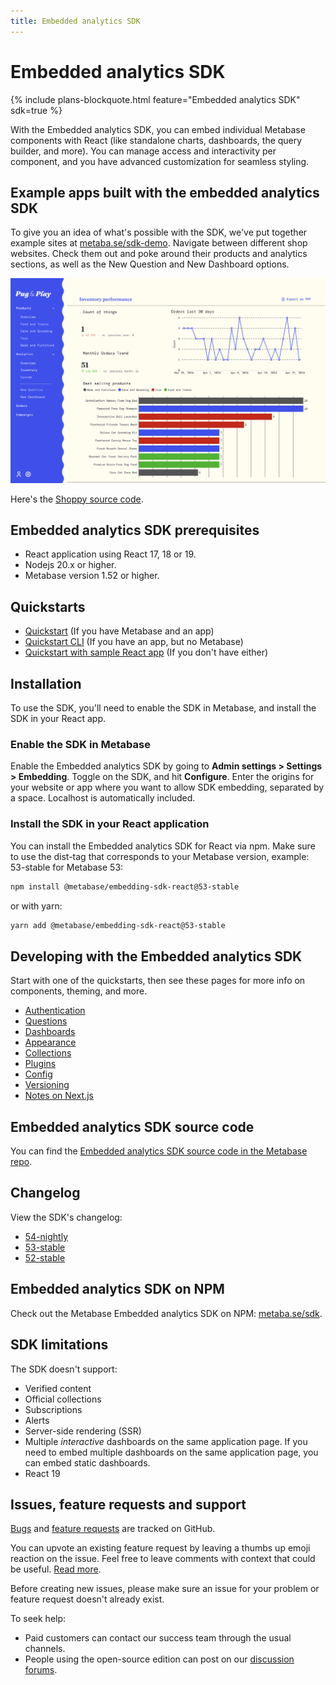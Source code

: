 ```yaml
---
title: Embedded analytics SDK
---
```


# Embedded analytics SDK

{% include plans-blockquote.html feature="Embedded analytics SDK" sdk=true %}

With the Embedded analytics SDK, you can embed individual Metabase components with React (like standalone charts, dashboards, the query builder, and more). You can manage access and interactivity per component, and you have advanced customization for seamless styling.

## Example apps built with the embedded analytics SDK

To give you an idea of what's possible with the SDK, we've put together example sites at [metaba.se/sdk-demo](https://metaba.se/sdk-demo). Navigate between different shop websites. Check them out and poke around their products and analytics sections, as well as the New Question and New Dashboard options.

![Pug and play example app built with embedded analytics SDK](../images/pug-and-play.png)

Here's the [Shoppy source code](https://github.com/metabase/shoppy).

## Embedded analytics SDK prerequisites

- React application using React 17, 18 or 19.
- Nodejs 20.x or higher.
- Metabase version 1.52 or higher.

## Quickstarts

- [Quickstart](./quickstart.md) (If you have Metabase and an app)
- [Quickstart CLI](./quickstart-cli.md) (If you have an app, but no Metabase)
- [Quickstart with sample React app](./quickstart-with-sample-app.md) (If you don't have either)

## Installation

To use the SDK, you'll need to enable the SDK in Metabase, and install the SDK in your React app.

### Enable the SDK in Metabase

Enable the Embedded analytics SDK by going to **Admin settings > Settings > Embedding**. Toggle on the SDK, and hit **Configure**. Enter the origins for your website or app where you want to allow SDK embedding, separated by a space. Localhost is automatically included.

### Install the SDK in your React application

You can install the Embedded analytics SDK for React via npm. Make sure to use the dist-tag that corresponds to your Metabase version, example: 53-stable for Metabase 53:

```bash
npm install @metabase/embedding-sdk-react@53-stable
```

or with yarn:

```bash
yarn add @metabase/embedding-sdk-react@53-stable
```

## Developing with the Embedded analytics SDK

Start with one of the quickstarts, then see these pages for more info on components, theming, and more.

- [Authentication](./authentication.md)
- [Questions](./questions.md)
- [Dashboards](./dashboards.md)
- [Appearance](./appearance.md)
- [Collections](./collections.md)
- [Plugins](./plugins.md)
- [Config](./config.md)
- [Versioning](./version.md)
- [Notes on Next.js](./next-js.md)

## Embedded analytics SDK source code

You can find the [Embedded analytics SDK source code in the Metabase repo](https://github.com/metabase/metabase/tree/master/enterprise/frontend/src/embedding-sdk).

## Changelog

View the SDK's changelog:

- [54-nightly](https://github.com/metabase/metabase/blob/master/enterprise/frontend/src/embedding-sdk/CHANGELOG.md)
- [53-stable](https://github.com/metabase/metabase/blob/release-x.53.x/enterprise/frontend/src/embedding-sdk/CHANGELOG.md)
- [52-stable](https://github.com/metabase/metabase/blob/release-x.52.x/enterprise/frontend/src/embedding-sdk/CHANGELOG.md)

## Embedded analytics SDK on NPM

Check out the Metabase Embedded analytics SDK on NPM: [metaba.se/sdk](https://metaba.se/sdk).

## SDK limitations

The SDK doesn't support:

- Verified content
- Official collections
- Subscriptions
- Alerts
- Server-side rendering (SSR)
- Multiple _interactive_ dashboards on the same application page. If you need to embed multiple dashboards on the same application page, you can embed static dashboards.
- React 19

## Issues, feature requests and support

[Bugs](https://github.com/metabase/metabase/issues/?q=is%3Aissue%20state%3Aopen%20label%3AType%3ABug%20label%3AEmbedding%2FSDK) and [feature requests](https://github.com/metabase/metabase/issues/?q=is%3Aissue%20state%3Aopen%20label%3AEmbedding%2FSDK%20label%3A%22Type%3ANew%20Feature%22) are tracked on GitHub.

You can upvote an existing feature request by leaving a thumbs up emoji reaction on the issue. Feel free to leave comments with context that could be useful. [Read more](https://www.metabase.com/docs/latest/troubleshooting-guide/requesting-new-features).

Before creating new issues, please make sure an issue for your problem or feature request doesn't already exist.

To seek help:

- Paid customers can contact our success team through the usual channels.
- People using the open-source edition can post on our [discussion forums](https://discourse.metabase.com/).
